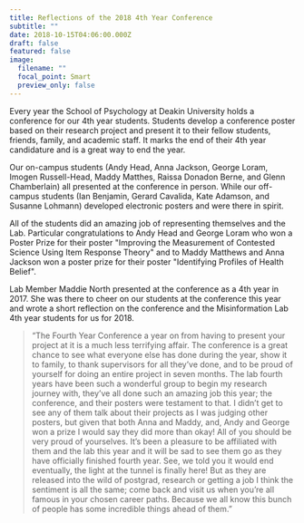 ```yaml
---
title: Reflections of the 2018 4th Year Conference
subtitle: ""
date: 2018-10-15T04:06:00.000Z
draft: false
featured: false
image:
  filename: ""
  focal_point: Smart
  preview_only: false
---
```

Every year the School of Psychology at Deakin University holds a conference for our 4th year students. Students develop a conference poster based on their research project and present it to their fellow students, friends, family, and academic staff. It marks the end of their 4th year candidature and is a great way to end the year. 

Our on-campus students (Andy Head, Anna Jackson, George Loram, Imogen Russell-Head, Maddy Matthes, Raissa Donadon Berne, and Glenn Chamberlain) all presented at the conference in person. While our off-campus students (Ian Benjamin, Gerard Cavalida, Kate Adamson, and Susanne Lohmann) developed electronic posters and were there in spirit. 



All of the students did an amazing job of representing themselves and the Lab. Particular congratulations to Andy Head and George Loram who won a Poster Prize for their poster "Improving the Measurement of Contested Science Using Item Response Theory" and to Maddy Matthews and Anna Jackson won a poster prize for their poster "Identifying Profiles of Health Belief".

Lab Member Maddie North presented at the conference as a 4th year in 2017. She was there to cheer on our students at the conference this year and wrote a short reflection on the conference and the Misinformation Lab 4th year students for us for 2018.

>“The Fourth Year Conference a year on from having to present your project at it is a much less terrifying affair. 
The conference is a great chance to see what everyone else has done during the year, show it to family, to thank supervisors for all they’ve done, and to be proud of yourself for doing an entire project in seven months. 
The lab fourth years have been such a wonderful group to begin my research journey with, they’ve all done such an amazing job this year; the conference, and their posters were testament to that. 
I didn’t get to see any of them talk about their projects as I was judging other posters, but given that both Anna and Maddy, and, Andy and George won a prize I would say they did more than okay! All of you should be very proud of yourselves.
It’s been a pleasure to be affiliated with them and the lab this year and it will be sad to see them go as they have officially finished fourth year. See, we told you it would end eventually, the light at the tunnel is finally here! 
But as they are released into the wild of postgrad, research or getting a job I think the sentiment is all the same; come back and visit us when you’re all famous in your chosen career paths. Because we all know this bunch of people has some incredible things ahead of them.”
